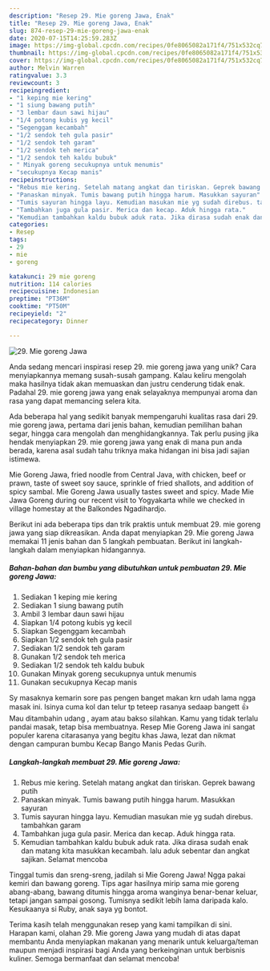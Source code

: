 ```yaml
---
description: "Resep 29. Mie goreng Jawa, Enak"
title: "Resep 29. Mie goreng Jawa, Enak"
slug: 874-resep-29-mie-goreng-jawa-enak
date: 2020-07-15T14:25:59.283Z
image: https://img-global.cpcdn.com/recipes/0fe8065082a171f4/751x532cq70/29-mie-goreng-jawa-foto-resep-utama.jpg
thumbnail: https://img-global.cpcdn.com/recipes/0fe8065082a171f4/751x532cq70/29-mie-goreng-jawa-foto-resep-utama.jpg
cover: https://img-global.cpcdn.com/recipes/0fe8065082a171f4/751x532cq70/29-mie-goreng-jawa-foto-resep-utama.jpg
author: Melvin Warren
ratingvalue: 3.3
reviewcount: 3
recipeingredient:
- "1 keping mie kering"
- "1 siung bawang putih"
- "3 lembar daun sawi hijau"
- "1/4 potong kubis yg kecil"
- "Segenggam kecambah"
- "1/2 sendok teh gula pasir"
- "1/2 sendok teh garam"
- "1/2 sendok teh merica"
- "1/2 sendok teh kaldu bubuk"
- " Minyak goreng secukupnya untuk menumis"
- "secukupnya Kecap manis"
recipeinstructions:
- "Rebus mie kering. Setelah matang angkat dan tiriskan. Geprek bawang putih"
- "Panaskan minyak. Tumis bawang putih hingga harum. Masukkan sayuran"
- "Tumis sayuran hingga layu. Kemudian masukan mie yg sudah direbus. tambahkan garam"
- "Tambahkan juga gula pasir. Merica dan kecap. Aduk hingga rata."
- "Kemudian tambahkan kaldu bubuk aduk rata. Jika dirasa sudah enak dan matang kita masukkan kecambah. lalu aduk sebentar dan angkat sajikan. Selamat mencoba"
categories:
- Resep
tags:
- 29
- mie
- goreng

katakunci: 29 mie goreng 
nutrition: 114 calories
recipecuisine: Indonesian
preptime: "PT36M"
cooktime: "PT50M"
recipeyield: "2"
recipecategory: Dinner

---
```



![29. Mie goreng Jawa](https://img-global.cpcdn.com/recipes/0fe8065082a171f4/751x532cq70/29-mie-goreng-jawa-foto-resep-utama.jpg)

Anda sedang mencari inspirasi resep 29. mie goreng jawa yang unik? Cara menyiapkannya memang susah-susah gampang. Kalau keliru mengolah maka hasilnya tidak akan memuaskan dan justru cenderung tidak enak. Padahal 29. mie goreng jawa yang enak selayaknya mempunyai aroma dan rasa yang dapat memancing selera kita.

Ada beberapa hal yang sedikit banyak mempengaruhi kualitas rasa dari 29. mie goreng jawa, pertama dari jenis bahan, kemudian pemilihan bahan segar, hingga cara mengolah dan menghidangkannya. Tak perlu pusing jika hendak menyiapkan 29. mie goreng jawa yang enak di mana pun anda berada, karena asal sudah tahu triknya maka hidangan ini bisa jadi sajian istimewa.

Mie Goreng Jawa, fried noodle from Central Java, with chicken, beef or prawn, taste of sweet soy sauce, sprinkle of fried shallots, and addition of spicy sambal. Mie Goreng Jawa usually tastes sweet and spicy. Made Mie Jawa Goreng during our recent visit to Yogyakarta while we checked in village homestay at the Balkondes Ngadihardjo.


Berikut ini ada beberapa tips dan trik praktis untuk membuat 29. mie goreng jawa yang siap dikreasikan. Anda dapat menyiapkan 29. Mie goreng Jawa memakai 11 jenis bahan dan 5 langkah pembuatan. Berikut ini langkah-langkah dalam menyiapkan hidangannya.

<!--inarticleads1-->

##### Bahan-bahan dan bumbu yang dibutuhkan untuk pembuatan 29. Mie goreng Jawa:

1. Sediakan 1 keping mie kering
1. Sediakan 1 siung bawang putih
1. Ambil 3 lembar daun sawi hijau
1. Siapkan 1/4 potong kubis yg kecil
1. Siapkan Segenggam kecambah
1. Siapkan 1/2 sendok teh gula pasir
1. Sediakan 1/2 sendok teh garam
1. Gunakan 1/2 sendok teh merica
1. Sediakan 1/2 sendok teh kaldu bubuk
1. Gunakan  Minyak goreng secukupnya untuk menumis
1. Gunakan secukupnya Kecap manis


Sy masaknya kemarin sore pas pengen banget makan krn udah lama ngga masak ini. Isinya cuma kol dan telur tp teteep rasanya sedaap bangett 👍 Mau ditambahin udang , ayam atau bakso silahkan. Kamu yang tidak terlalu pandai masak, tetap bisa membuatnya. Resep Mie Goreng Jawa ini sangat populer karena citarasanya yang begitu khas Jawa, lezat dan nikmat dengan campuran bumbu Kecap Bango Manis Pedas Gurih. 

<!--inarticleads2-->

##### Langkah-langkah membuat 29. Mie goreng Jawa:

1. Rebus mie kering. Setelah matang angkat dan tiriskan. Geprek bawang putih
1. Panaskan minyak. Tumis bawang putih hingga harum. Masukkan sayuran
1. Tumis sayuran hingga layu. Kemudian masukan mie yg sudah direbus. tambahkan garam
1. Tambahkan juga gula pasir. Merica dan kecap. Aduk hingga rata.
1. Kemudian tambahkan kaldu bubuk aduk rata. Jika dirasa sudah enak dan matang kita masukkan kecambah. lalu aduk sebentar dan angkat sajikan. Selamat mencoba


Tinggal tumis dan sreng-sreng, jadilah si Mie Goreng Jawa! Ngga pakai kemiri dan bawang goreng. Tips agar hasilnya mirip sama mie goreng abang-abang, bawang ditumis hingga aroma wanginya benar-benar keluar, tetapi jangan sampai gosong. Tumisnya sedikit lebih lama daripada kalo. Kesukaanya si Ruby, anak saya yg bontot. 

Terima kasih telah menggunakan resep yang kami tampilkan di sini. Harapan kami, olahan 29. Mie goreng Jawa yang mudah di atas dapat membantu Anda menyiapkan makanan yang menarik untuk keluarga/teman maupun menjadi inspirasi bagi Anda yang berkeinginan untuk berbisnis kuliner. Semoga bermanfaat dan selamat mencoba!
